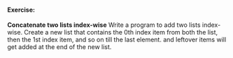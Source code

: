 #### Exercise:
**Concatenate two lists index-wise**
	Write a program to add two lists index-wise. Create a new list that contains the 0th index item from both the list, then the 1st index item, and so on till the last element. and leftover items will get added at the end of the new list.

